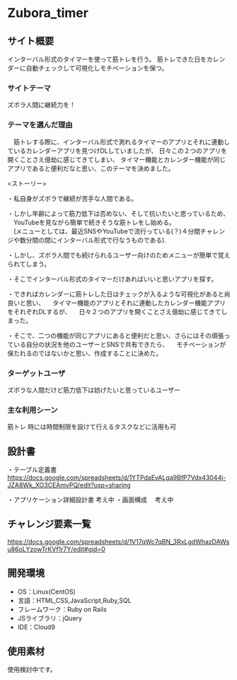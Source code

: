 # Zubora_timer

## サイト概要
インターバル形式のタイマーを使って筋トレを行う。
筋トレできた日をカレンダーに自動チェックして可視化しモチベーションを保つ。

### サイトテーマ
ズボラ人間に継続力を！

### テーマを選んだ理由
　筋トレする際に、インターバル形式で測れるタイマーのアプリとそれに連動しているカレンダーアプリを見つけDLしていましたが、
日々この２つのアプリを開くことさえ億劫に感じてきてしまい、
タイマー機能とカレンダー機能が同じアプリであると便利だなと思い、このテーマを決めました。

<ストーリー>

・私自身がズボラで継続が苦手な人間である。

・しかし年齢によって筋力低下は否めない、そして抗いたいと思っているため、
　YouTubeを見ながら簡単で続きそうな筋トレをし始める。  
　(メニューとしては、最近SNSやYouTubeで流行っている(？)４分間チャレンジや数分間の間にインターバル形式で行なうものである).

・しかし、ズボラ人間でも続けられるユーザー向けのためメニューが簡単で覚えられてしまう。

・そこでインターバル形式のタイマーだけあればいいと思いアプリを探す。

・できればカレンダーに筋トレした日はチェックが入るような可視化があると尚良いと思い、
　タイマー機能のアプリとそれに連動したカレンダー機能アプリをそれぞれDLするが、
　日々２つのアプリを開くことさえ億劫に感じてきてしまった。

・そこで、二つの機能が同じアプリにあると便利だと思い、さらにはその頑張っている自分の状況を他のユーザーとSNSで共有できたら、
　モチベーションが保たれるのではないかと思い、作成することに決めた。

### ターゲットユーザ
ズボラな人間だけど筋力低下は妨げたいと思っているユーザー

### 主な利用シーン
筋トレ
時には時間制限を設けて行えるタスクなどに活用も可

## 設計書
・テーブル定義書
    https://docs.google.com/spreadsheets/d/1YTPdaEvALga9BfP7Vdx43044j-JZA8Wk_XO3CEAmvPQ/edit?usp=sharing

・アプリケーション詳細設計書
  考え中
・画面構成
　考え中

## チャレンジ要素一覧
https://docs.google.com/spreadsheets/d/1V17qWc7qBN_3RxLgdWhazDAWsu86oLYzowTrKVf1r7Y/edit#gid=0


## 開発環境
- OS：Linux(CentOS)
- 言語：HTML,CSS,JavaScript,Ruby,SQL
- フレームワーク：Ruby on Rails
- JSライブラリ：jQuery
- IDE：Cloud9

## 使用素材
使用検討中です。

